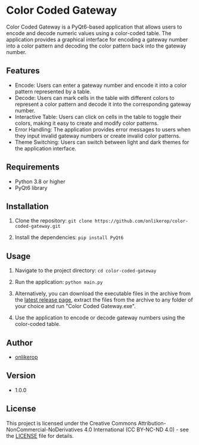 # Color Coded Gateway

Color Coded Gateway is a PyQt6-based application that allows users to encode and decode numeric values using a color-coded table. The application provides a graphical interface for encoding a gateway number into a color pattern and decoding the color pattern back into the gateway number.

## Features

- Encode: Users can enter a gateway number and encode it into a color pattern represented by a table.
- Decode: Users can mark cells in the table with different colors to represent a color pattern and decode it into the corresponding gateway number.
- Interactive Table: Users can click on cells in the table to toggle their colors, making it easy to create and modify color patterns.
- Error Handling: The application provides error messages to users when they input invalid gateway numbers or create invalid color patterns.
- Theme Switching: Users can switch between light and dark themes for the application interface.

## Requirements

- Python 3.8 or higher
- PyQt6 library

## Installation

1. Clone the repository:
`git clone https://github.com/onlikerop/color-coded-gateway.git`

2. Install the dependencies:
`pip install PyQt6`

## Usage

1. Navigate to the project directory:
`cd color-coded-gateway`

2. Run the application:
`python main.py`

3. Alternatively, you can download the executable files in the archive from the [latest release page](https://github.com/onlikerop/ColorCodedGateway/releases/latest), extract the files from the archive to any folder of your choice and run "Color Coded Gateway.exe".

4. Use the application to encode or decode gateway numbers using the color-coded table.

## Author

- [onlikerop](https://github.com/onlikerop)

## Version

- 1.0.0

## License

This project is licensed under the Creative Commons Attribution-NonCommercial-NoDerivatives 4.0 International (CC BY-NC-ND 4.0) - see the [LICENSE](LICENSE.MD) file for details.